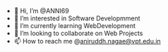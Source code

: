 - 👋 Hi, I’m @ANNI69
- 👀 I’m interested in Software Developmment
- 🌱 I’m currently learning WebDevelopment
- 💞️ I’m looking to collaborate on Web Projects
- 📫 How to reach me @aniruddh.nagae@vpt.edu.in
